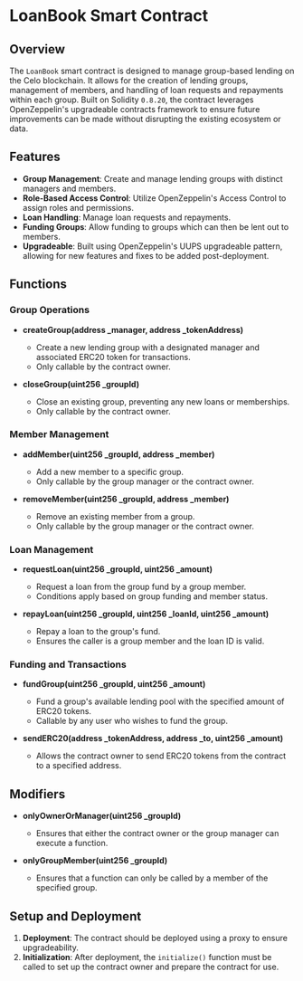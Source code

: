 # LoanBook Smart Contract

## Overview

The `LoanBook` smart contract is designed to manage group-based lending on the Celo blockchain. It allows for the creation of lending groups, management of members, and handling of loan requests and repayments within each group. Built on Solidity `0.8.20`, the contract leverages OpenZeppelin's upgradeable contracts framework to ensure future improvements can be made without disrupting the existing ecosystem or data.

## Features

- **Group Management**: Create and manage lending groups with distinct managers and members.
- **Role-Based Access Control**: Utilize OpenZeppelin's Access Control to assign roles and permissions.
- **Loan Handling**: Manage loan requests and repayments.
- **Funding Groups**: Allow funding to groups which can then be lent out to members.
- **Upgradeable**: Built using OpenZeppelin's UUPS upgradeable pattern, allowing for new features and fixes to be added post-deployment.

## Functions

### Group Operations

- **createGroup(address _manager, address _tokenAddress)**
  - Create a new lending group with a designated manager and associated ERC20 token for transactions.
  - Only callable by the contract owner.

- **closeGroup(uint256 _groupId)**
  - Close an existing group, preventing any new loans or memberships.
  - Only callable by the contract owner.

### Member Management

- **addMember(uint256 _groupId, address _member)**
  - Add a new member to a specific group.
  - Only callable by the group manager or the contract owner.

- **removeMember(uint256 _groupId, address _member)**
  - Remove an existing member from a group.
  - Only callable by the group manager or the contract owner.

### Loan Management

- **requestLoan(uint256 _groupId, uint256 _amount)**
  - Request a loan from the group fund by a group member.
  - Conditions apply based on group funding and member status.

- **repayLoan(uint256 _groupId, uint256 _loanId, uint256 _amount)**
  - Repay a loan to the group's fund.
  - Ensures the caller is a group member and the loan ID is valid.

### Funding and Transactions

- **fundGroup(uint256 _groupId, uint256 _amount)**
  - Fund a group's available lending pool with the specified amount of ERC20 tokens.
  - Callable by any user who wishes to fund the group.

- **sendERC20(address _tokenAddress, address _to, uint256 _amount)**
  - Allows the contract owner to send ERC20 tokens from the contract to a specified address.

## Modifiers

- **onlyOwnerOrManager(uint256 _groupId)**
  - Ensures that either the contract owner or the group manager can execute a function.

- **onlyGroupMember(uint256 _groupId)**
  - Ensures that a function can only be called by a member of the specified group.

## Setup and Deployment

1. **Deployment**: The contract should be deployed using a proxy to ensure upgradeability.
2. **Initialization**: After deployment, the `initialize()` function must be called to set up the contract owner and prepare the contract for use.
